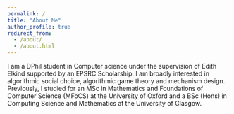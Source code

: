 ```yaml
---
permalink: /
title: "About Me"
author_profile: true
redirect_from: 
  - /about/
  - /about.html
---
```


I am a DPhil student in Computer science under the supervision of Edith Elkind supported by an EPSRC Scholarship. I am broadly interested in algorithmic social choice, algorithmic game theory and mechanism design.
Previously, I studied for an MSc in Mathematics and Foundations of Computer Science (MFoCS) at the University of Oxford and a BSc (Hons) in  Computing Science and Mathematics at the University of Glasgow.

